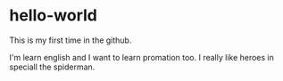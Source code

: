 # hello-world
This is my first time in the github. 

I'm learn english and I want to learn promation too. I really like heroes in speciall the spiderman. 

